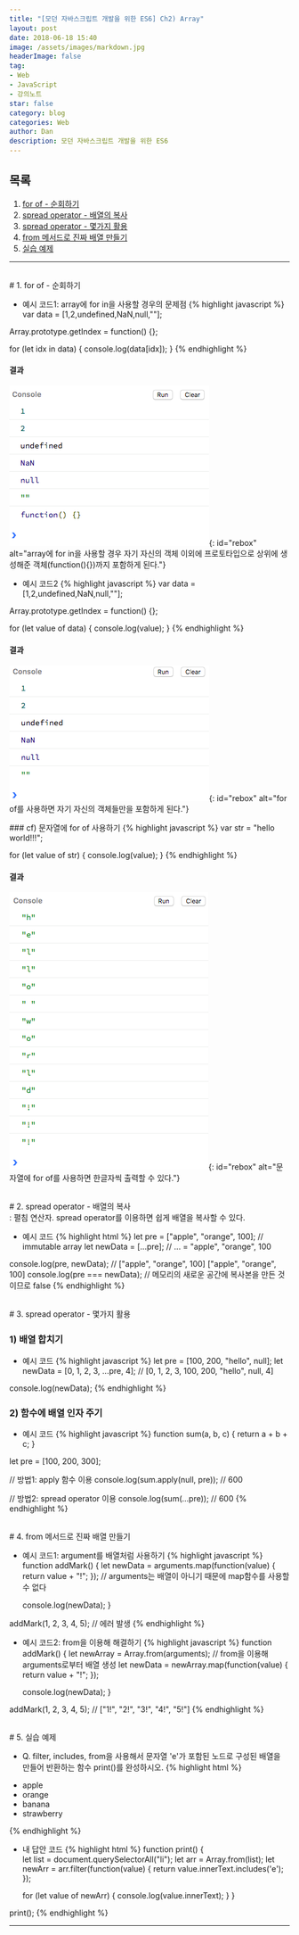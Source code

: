 ```yaml
---
title: "[모던 자바스크립트 개발을 위한 ES6] Ch2) Array"
layout: post
date: 2018-06-18 15:40
image: /assets/images/markdown.jpg
headerImage: false
tag:
- Web
- JavaScript
- 강의노트
star: false
category: blog
categories: Web
author: Dan
description: 모던 자바스크립트 개발을 위한 ES6
---
```


## 목록
1. <a href="#one">for of - 순회하기</a><br>
2. <a href="#two">spread operator - 배열의 복사</a><br>
3. <a href="#three">spread operator - 몇가지 활용</a><br>
4. <a href="#four">from 메서드로 진짜 배열 만들기</a><br>
5. <a href="#five">실습 예제</a><br>

---
<br>
<div id="one"></div>
# 1. for of - 순회하기
<div class="underlined"></div>

* 예시 코드1: array에 for in을 사용할 경우의 문제점
{% highlight javascript %}
var data = [1,2,undefined,NaN,null,""];

Array.prototype.getIndex = function() {};

for (let idx in data) {
  console.log(data[idx]);
}
{% endhighlight %}

#### 결과
![Markdown Image][1]{: id="rebox" alt="array에 for in을 사용할 경우 자기 자신의 객체 이외에 프로토타입으로 상위에 생성해준 객체(function(){})까지 포함하게 된다."}

* 예시 코드2
{% highlight javascript %}
var data = [1,2,undefined,NaN,null,""];

Array.prototype.getIndex = function() {};

for (let value of data) {
  console.log(value);
}
{% endhighlight %}

#### 결과
![Markdown Image][2]{: id="rebox" alt="for of를 사용하면 자기 자신의 객체들만을 포함하게 된다."}

<div class="breaker"></div>
### cf) 문자열에 for of 사용하기
{% highlight javascript %}
var str = "hello world!!!";

for (let value of str) {
  console.log(value);
}
{% endhighlight %}

#### 결과
![Markdown Image][3]{: id="rebox" alt="문자열에 for of를 사용하면 한글자씩 출력할 수 있다."}

<br>
<div id="two"></div>
# 2. spread operator - 배열의 복사
<div class="underlined"></div>
: 펼침 연산자. spread operator를 이용하면 쉽게 배열을 복사할 수 있다.

* 예시 코드
{% highlight html %}
let pre = ["apple", "orange", 100]; // immutable array
let newData = [...pre]; // ... = "apple", "orange", 100

console.log(pre, newData); // ["apple", "orange", 100] ["apple", "orange", 100]
console.log(pre === newData); // 메모리의 새로운 공간에 복사본을 만든 것이므로 false
{% endhighlight %}

<br>
<div id="three"></div>
# 3. spread operator - 몇가지 활용
<div class="underlined"></div>

### 1) 배열 합치기
* 예시 코드
{% highlight javascript %}
let pre = [100, 200, "hello", null];
let newData = [0, 1, 2, 3, ...pre, 4]; // [0, 1, 2, 3, 100, 200, "hello", null, 4]

console.log(newData);
{% endhighlight %}

### 2) 함수에 배열 인자 주기
* 예시 코드
{% highlight javascript %}
function sum(a, b, c) {
  return a + b + c;
}

let pre = [100, 200, 300];

// 방법1: apply 함수 이용
console.log(sum.apply(null, pre)); // 600

// 방법2: spread operator 이용
console.log(sum(...pre)); // 600
{% endhighlight %}


<br>
<div id="four"></div>
# 4. from 메서드로 진짜 배열 만들기
<div class="underlined"></div>

* 예시 코드1: argument를 배열처럼 사용하기
{% highlight javascript %}
function addMark() {
  let newData = arguments.map(function(value) {
    return value + "!";
  }); // arguments는 배열이 아니기 때문에 map함수를 사용할 수 없다

  console.log(newData);
}

addMark(1, 2, 3, 4, 5); // 에러 발생
{% endhighlight %}

* 예시 코드2: from을 이용해 해결하기
{% highlight javascript %}
function addMark() {
  let newArray = Array.from(arguments); // from을 이용해 arguments로부터 배열 생성
  let newData = newArray.map(function(value) {
    return value + "!";
  });

  console.log(newData);
}

addMark(1, 2, 3, 4, 5); // ["1!", "2!", "3!", "4!", "5!"]
{% endhighlight %}

<br>
<div id="five"></div>
# 5. 실습 예제
<div class="underlined"></div>

* Q. filter, includes, from을 사용해서 문자열 'e'가 포함된 노드로 구성된 배열을 만들어 반환하는 함수 print()를 완성하시오.
{% highlight html %}
<!DOCTYPE html>
<html>
<head>
  <meta charset="utf-8">
  <meta name="viewport" content="width=device-width">
  <title>JS Bin</title>
</head>
<body>
<ul>
  <li>apple</li>
  <li>orange</li>
  <li>banana</li>
  <li>strawberry</li>
</ul>
</body>
</html>
{% endhighlight %}

* 내 답안 코드
{% highlight html %}
function print() {  
  let list = document.querySelectorAll("li");
  let arr = Array.from(list);
  let newArr = arr.filter(function(value) {
    return value.innerText.includes('e');
  });

  for (let value of newArr) {
    console.log(value.innerText);
  }
}

print();
{% endhighlight %}


---
[1]: /assets/images/스크린샷2018-06-18-3.jpg
[2]: /assets/images/스크린샷2018-06-18-4.jpg
[3]: /assets/images/스크린샷2018-06-18-5.jpg
